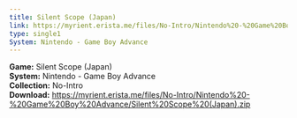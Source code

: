 ```yaml
---
title: Silent Scope (Japan)
link: https://myrient.erista.me/files/No-Intro/Nintendo%20-%20Game%20Boy%20Advance/Silent%20Scope%20(Japan).zip
type: single1
System: Nintendo - Game Boy Advance
---
```

<b>Game:</b> Silent Scope (Japan)<br>
<b>System:</b> Nintendo - Game Boy Advance<br>
<b>Collection:</b> No-Intro<br>
<b>Download:</b> https://myrient.erista.me/files/No-Intro/Nintendo%20-%20Game%20Boy%20Advance/Silent%20Scope%20(Japan).zip